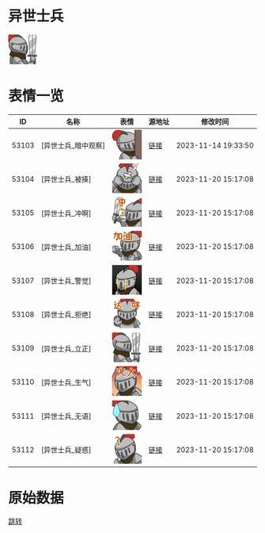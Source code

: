 # 异世士兵

<img src="./cover.png" height="60" alt="cover" />

# 表情一览

|ID|名称|表情|源地址|修改时间|
|----|----|----|----|----|
|53103|[异世士兵_暗中观察]|<img src="./pic/053103_%5B异世士兵_暗中观察%5D.png" height="60" alt="暗中观察"/>|[链接](https://i0.hdslb.com/bfs/emote/cff4f851f0861a6d427d39fad89e68c22eff6a41.png)|2023-11-14 19:33:50|
|53104|[异世士兵_被揍]|<img src="./pic/053104_%5B异世士兵_被揍%5D.png" height="60" alt="被揍"/>|[链接](https://i0.hdslb.com/bfs/emote/7e1770c5f28d18f19a65206786560d3687ccd526.png)|2023-11-20 15:17:08|
|53105|[异世士兵_冲啊]|<img src="./pic/053105_%5B异世士兵_冲啊%5D.png" height="60" alt="冲啊"/>|[链接](https://i0.hdslb.com/bfs/emote/9a3760376a67443ca3592f7a131e1a8901570711.png)|2023-11-20 15:17:08|
|53106|[异世士兵_加油]|<img src="./pic/053106_%5B异世士兵_加油%5D.png" height="60" alt="加油"/>|[链接](https://i0.hdslb.com/bfs/emote/e26a0b36a493834a9cdacd3951c70755394dcfe3.png)|2023-11-20 15:17:08|
|53107|[异世士兵_警觉]|<img src="./pic/053107_%5B异世士兵_警觉%5D.png" height="60" alt="警觉"/>|[链接](https://i0.hdslb.com/bfs/emote/18ac703cf11655090f8a9222d6838e13b125bff6.png)|2023-11-20 15:17:08|
|53108|[异世士兵_拒绝]|<img src="./pic/053108_%5B异世士兵_拒绝%5D.png" height="60" alt="拒绝"/>|[链接](https://i0.hdslb.com/bfs/emote/e47f5881c46124d9fad20f78321b9d3d04ffac2a.png)|2023-11-20 15:17:08|
|53109|[异世士兵_立正]|<img src="./pic/053109_%5B异世士兵_立正%5D.png" height="60" alt="立正"/>|[链接](https://i0.hdslb.com/bfs/emote/481b2032bc0c2138e7eb5117a1d1dc4425825a20.png)|2023-11-20 15:17:08|
|53110|[异世士兵_生气]|<img src="./pic/053110_%5B异世士兵_生气%5D.png" height="60" alt="生气"/>|[链接](https://i0.hdslb.com/bfs/emote/aa9136ba1e9ecefadde2f8e522370818836cad49.png)|2023-11-20 15:17:08|
|53111|[异世士兵_无语]|<img src="./pic/053111_%5B异世士兵_无语%5D.png" height="60" alt="无语"/>|[链接](https://i0.hdslb.com/bfs/emote/c641f736919c9a653ff8693bf1844dd3cef52e6d.png)|2023-11-20 15:17:08|
|53112|[异世士兵_疑惑]|<img src="./pic/053112_%5B异世士兵_疑惑%5D.png" height="60" alt="疑惑"/>|[链接](https://i0.hdslb.com/bfs/emote/0123f3674323f35a546d6a5961a887ade371bd34.png)|2023-11-20 15:17:08|

# 原始数据

[跳转](./raw.json)

